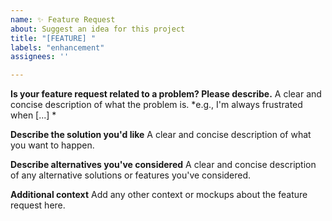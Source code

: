 ```yaml
---
name: ✨ Feature Request
about: Suggest an idea for this project
title: "[FEATURE] "
labels: "enhancement"
assignees: ''

---
```


**Is your feature request related to a problem? Please describe.**
A clear and concise description of what the problem is. 
*e.g., I'm always frustrated when [...] *

**Describe the solution you'd like**
A clear and concise description of what you want to happen.

**Describe alternatives you've considered**
A clear and concise description of any alternative solutions or features you've considered.

**Additional context**
Add any other context or mockups about the feature request here.